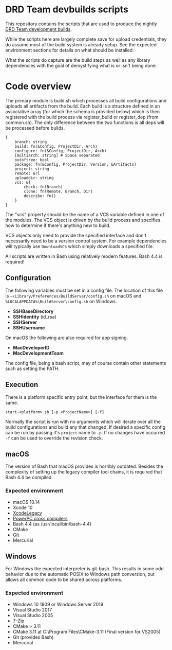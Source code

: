 # DRD Team devbuilds scripts

This repository contains the scripts that are used to produce the nightly
[DRD Team development builds](https://devbuilds.drdteam.org/).

While the scripts here are largely complete save for upload credentials, they
do assume most of the build system is already setup. See the expected
environment sections for details on what should be installed.

What the scripts do capture are the build steps as well as any library
dependencies with the goal of demystifying what is or isn't being done.

# Code overview

The primary module is build.sh which processes all build configurations and
uploads all artifacts from the build. Each build is a structure defined in an
associative array (for which the schema is provided below) which is then
registered with the build process via register_build or register_dep (from
common.sh). The only difference between the two functions is all deps will be
processed before builds.

```
{
	branch: string
	build: fn(&Config, ProjectDir, Arch)
	configure: fn(&Config, ProjectDir, Arch)
	[multiarch: string] # Space separated
	outoftree: bool
	package: fn(&Config, ProjectDir, Version, &Artifacts)
	project: string
	remote: url
	uploaddir: string
	vcs: &{
		check: fn(Branch)
		clone: fn(Remote, Branch, Dir)
		describe: fn()
	}
}
```

The "vcs" property should be the name of a VCS variable defined in one of the
modules. The VCS object is driven by the build process and specifies how to
determine if there's anything new to build.

VCS objects only need to provide the specified interface and don't necessarily
need to be a version control system. For example dependencies will typically
use `DownloadVCS` which simply downloads a specified file.

All scripts are written in Bash using relatively modern features. Bash 4.4 is
required!

## Configuration

The following variables must be set in a config file. The location of this file
is `~/Library/Preferences/BuildServer/config.sh` on macOS and
`%LOCALAPPDATA%\BuildServer\config.sh` on Windows.

* **SSHBaseDirectory**
* **SSHIdentity** (id_rsa)
* **SSHServer**
* **SSHUsername**

On macOS the following are also required for app signing.

* **MacDeveloperID**
* **MacDevelopmentTeam**

The config file, being a bash script, may of course contain other statements
such as setting the PATH.

## Execution

There is a platform specific entry point, but the interface for them is the
same.

```
start-<platform>.sh [-p <ProjectName>] [-f]
```

Normally the script is run with no arguments which will iterate over all the
build configurations and build any that changed. If desired a specific config
can be run by passing it's `project` name to `-p`. If no changes have occurred
`-f` can be used to override the revision check.

## macOS

The version of Bash that macOS provides is horribly outdated. Besides the
complexity of setting up the legacy compiler tool chains, it is required that
Bash 4.4 be compiled.

### Expected environment

* macOS 10.14
* Xcode 10
* [XcodeLegacy](https://github.com/devernay/xcodelegacy)
* [PowerPC cross compilers](http://maniacsvault.net/articles/powerpccross)
* Bash 4.4 (as /usr/local/bin/bash-4.4)
* CMake
* Git
* Mercurial

## Windows

For Windows the expected interpreter is git-bash. This results in some odd
behavior due to the automatic POSIX to Windows path conversion, but allows all
common code to be shared across platforms.

### Expected environment

* Windows 10 1809 or Windows Server 2019
* Visual Studio 2017
* Visual Studio 2005
* 7-Zip
* CMake > 3.11
* CMake 3.11 at C:\Program Files\CMake-3.11 (Final version for VS2005)
* Git (provides Bash)
* Mercurial
